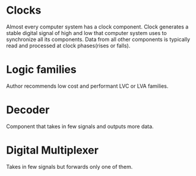 # Clocks
Almost every computer system has a clock component. Clock generates a stable digital signal of high and low that computer system uses to synchronize all its components. Data from all other components is typically read and processed at clock phases(rises or falls).

# Logic families
Author recommends low cost and performant LVC or LVA families.

# Decoder
Component that takes in few signals and outputs more data.

# Digital Multiplexer
Takes in few signals but forwards only one of them.

